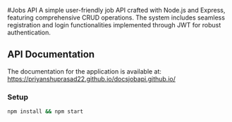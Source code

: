 #Jobs API
A simple user-friendly job API crafted with Node.js and Express, featuring comprehensive CRUD operations. The system includes seamless registration and login functionalities implemented through JWT for robust authentication.

## API Documentation
The documentation for the application is available at:
https://priyanshuprasad22.github.io/docsjobapi.github.io/

### Setup

```bash
npm install && npm start
```

